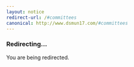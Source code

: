 ```yaml
---
layout: notice
redirect-url: /#committees
canonical: http://www.dsmun17.com/#committees
---
```


### Redirecting...

You are being redirected.